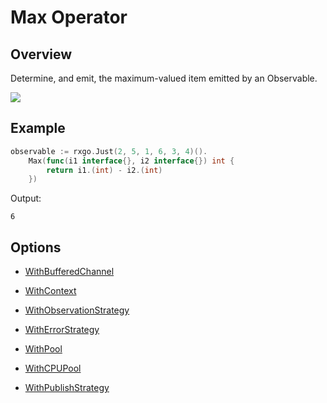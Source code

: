 # Max Operator

## Overview

Determine, and emit, the maximum-valued item emitted by an Observable.

![](http://reactivex.io/documentation/operators/images/max.png)

## Example

```go
observable := rxgo.Just(2, 5, 1, 6, 3, 4)().
	Max(func(i1 interface{}, i2 interface{}) int {
		return i1.(int) - i2.(int)
	})
```

Output:

```
6
```

## Options

* [WithBufferedChannel](options.md#withbufferedchannel)

* [WithContext](options.md#withcontext)

* [WithObservationStrategy](options.md#withobservationstrategy)

* [WithErrorStrategy](options.md#witherrorstrategy)

* [WithPool](options.md#withpool)

* [WithCPUPool](options.md#withcpupool)

* [WithPublishStrategy](options.md#withpublishstrategy)